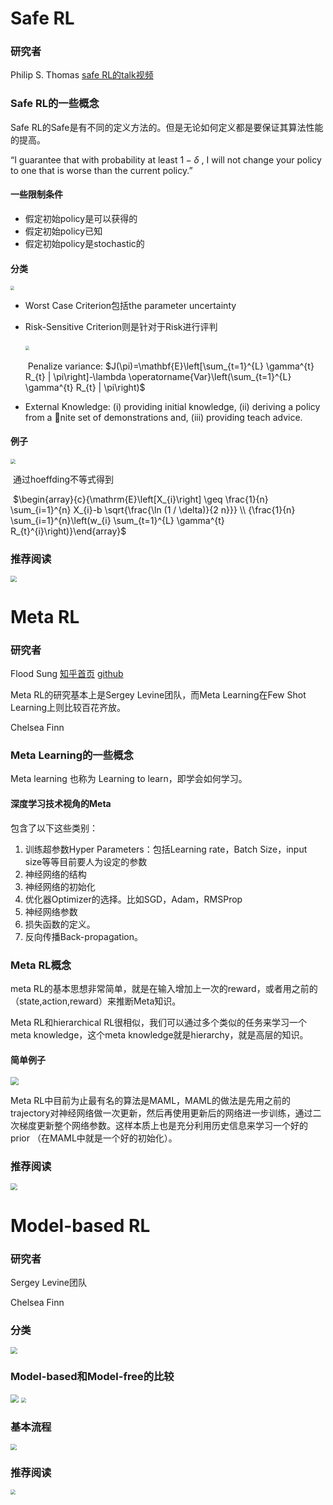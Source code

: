 # Safe RL

### 研究者

Philip S. Thomas  [safe RL的talk视频](https://www.youtube.com/watch?v=saHMbn84V_s&t=5s)    

### Safe RL的一些概念

Safe RL的Safe是有不同的定义方法的。但是无论如何定义都是要保证其算法性能的提高。

“I guarantee that with probability at least $1-\delta$ , I will not change your policy to one that is worse than the current policy.”

#### 一些限制条件

- 假定初始policy是可以获得的
- 假定初始policy已知
- 假定初始policy是stochastic的

#### 分类

<img src="../picture/safeRLmetaRLmodelbasedRL/01.png" style="zoom:40%"/>

- Worst Case Criterion包括the parameter uncertainty

- Risk-Sensitive Criterion则是针对于Risk进行评判

  ​			<img src="../picture/safeRLmetaRLmodelbasedRL/02.png" style="zoom:40%"/>

  ​			Penalize variance: $J(\pi)=\mathbf{E}\left[\sum_{t=1}^{L} \gamma^{t} R_{t} | \pi\right]-\lambda \operatorname{Var}\left(\sum_{t=1}^{L} \gamma^{t} R_{t} | \pi\right)$ 

- External Knowledge: (i) providing initial knowledge, (ii) deriving a policy from a nite set of demonstrations and, (iii) providing teach advice.

#### 例子

<img src="../picture/safeRLmetaRLmodelbasedRL/03.png" style="zoom:50%"/>

​	通过hoeffding不等式得到

​							$\begin{array}{c}{\mathrm{E}\left[X_{i}\right] \geq \frac{1}{n} \sum_{i=1}^{n} X_{i}-b \sqrt{\frac{\ln (1 / \delta)}{2 n}}} \\ {\frac{1}{n} \sum_{i=1}^{n}\left(w_{i} \sum_{t=1}^{L} \gamma^{t} R_{t}^{i}\right)}\end{array}$



### 推荐阅读

<img src="../picture/safeRLmetaRLmodelbasedRL/04.png" style="zoom:60%"/>



# Meta RL

###  研究者 

Flood Sung   [知乎首页](https://www.zhihu.com/people/flood-sung/activities)    [github](https://github.com/floodsung)

Meta RL的研究基本上是Sergey Levine团队，而Meta Learning在Few Shot Learning上则比较百花齐放。        

Chelsea Finn                                                                                                                                                                                                                                                                                                                                                                                                                                                                                                                                                                                                                                                                                                                                                                                                                                                                                                                                                                                                                                                                                                                                                                                                                                                                                                                                                                                                                                                                                                                                                                                                                                                                                                                                                                                                                                                                                                                                                                                                                                                                                                                                                                                                                                                                                                                                                                                                                                       

### Meta Learning的一些概念

Meta learning 也称为 Learning to learn，即学会如何学习。

#### 深度学习技术视角的Meta

包含了以下这些类别：

1. 训练超参数Hyper Parameters：包括Learning rate，Batch Size，input size等等目前要人为设定的参数
2. 神经网络的结构
3. 神经网络的初始化
4. 优化器Optimizer的选择。比如SGD，Adam，RMSProp
5. 神经网络参数
6. 损失函数的定义。
7. 反向传播Back-propagation。

### Meta RL概念

meta RL的基本思想非常简单，就是在输入增加上一次的reward，或者用之前的（state,action,reward）来推断Meta知识。

Meta RL和hierarchical RL很相似，我们可以通过多个类似的任务来学习一个meta knowledge，这个meta knowledge就是hierarchy，就是高层的知识。

#### 简单例子

<img src="../picture/safeRLmetaRLmodelbasedRL/05.jpg" style="zoom:80%"/>



Meta RL中目前为止最有名的算法是MAML，MAML的做法是先用之前的trajectory对神经网络做一次更新，然后再使用更新后的网络进一步训练，通过二次梯度更新整个网络参数。这样本质上也是充分利用历史信息来学习一个好的prior （在MAML中就是一个好的初始化）。

### 推荐阅读

<img src="../picture/safeRLmetaRLmodelbasedRL/06.png" style="zoom:70%"/>



# Model-based RL

### 研究者

Sergey Levine团队

Chelsea Finn

### 分类

<img src="../picture/safeRLmetaRLmodelbasedRL/07.png" style="zoom:70%"/>



### Model-based和Model-free的比较

<img src="../picture/safeRLmetaRLmodelbasedRL/08.png" style="zoom:80%"/>

<img src="../picture/safeRLmetaRLmodelbasedRL/09.png" style="zoom:50%"/>





### 基本流程

<img src="../picture/safeRLmetaRLmodelbasedRL/10.png" style="zoom:60%"/>



### 推荐阅读

<img src="../picture/safeRLmetaRLmodelbasedRL/11.png" style="zoom:50%"/>



